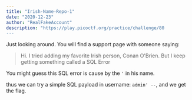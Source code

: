 ```yaml
---
title: "Irish-Name-Repo-1"
date: "2020-12-23"
author: "RealFakeAccount"
description: "https://play.picoctf.org/practice/challenge/80
---
```

Just looking around. You will find a support page with someone saying:

> Hi. I tried adding my favorite Irish person, Conan O'Brien. But I keep getting something called a SQL Error

You might guess this SQL error is cause by the `'` in his name.

thus we can try a simple SQL payload in username: `admin' --`, and we get the flag.